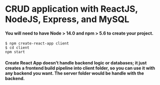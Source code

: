 # CRUD application with ReactJS, NodeJS, Express, and MySQL

#### You will need to have Node > 14.0 and npm > 5.6 to create your project. 

```
$ npm create-react-app client
$ cd client
npm start 
```


#### Create React App doesn’t handle backend logic or databases; it just creates a frontend build pipeline into client folder, so you can use it with any backend you want. The server folder would be handle with the backend. 

